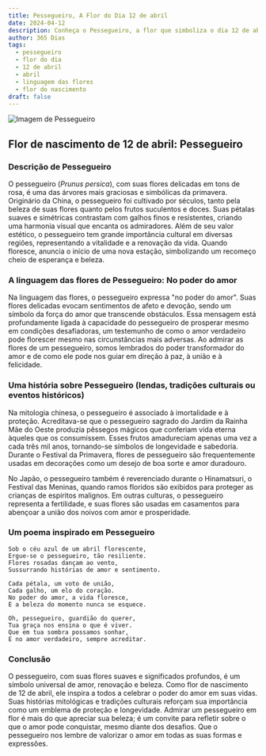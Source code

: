 ```yaml
---
title: Pessegueiro, A Flor do Dia 12 de abril
date: 2024-04-12
description: Conheça o Pessegueiro, a flor que simboliza o dia 12 de abril e seu significado 'No poder do amor'. Explore a beleza e o simbolismo desta flor encantadora.
author: 365 Dias
tags:
  - pessegueiro
  - flor do dia
  - 12 de abril
  - abril
  - linguagem das flores
  - flor do nascimento
draft: false
---
```


![Imagem de Pessegueiro](https://cdn.pixabay.com/photo/2017/07/20/19/18/peach-blossom-2523391_640.jpg#center)

## Flor de nascimento de 12 de abril: Pessegueiro

### Descrição de Pessegueiro

O pessegueiro (_Prunus persica_), com suas flores delicadas em tons de rosa, é uma das árvores mais graciosas e simbólicas da primavera. Originário da China, o pessegueiro foi cultivado por séculos, tanto pela beleza de suas flores quanto pelos frutos suculentos e doces. Suas pétalas suaves e simétricas contrastam com galhos finos e resistentes, criando uma harmonia visual que encanta os admiradores. Além de seu valor estético, o pessegueiro tem grande importância cultural em diversas regiões, representando a vitalidade e a renovação da vida. Quando floresce, anuncia o início de uma nova estação, simbolizando um recomeço cheio de esperança e beleza.

### A linguagem das flores de Pessegueiro: No poder do amor

Na linguagem das flores, o pessegueiro expressa "no poder do amor". Suas flores delicadas evocam sentimentos de afeto e devoção, sendo um símbolo da força do amor que transcende obstáculos. Essa mensagem está profundamente ligada à capacidade do pessegueiro de prosperar mesmo em condições desafiadoras, um testemunho de como o amor verdadeiro pode florescer mesmo nas circunstâncias mais adversas. Ao admirar as flores de um pessegueiro, somos lembrados do poder transformador do amor e de como ele pode nos guiar em direção à paz, à união e à felicidade.

### Uma história sobre Pessegueiro (lendas, tradições culturais ou eventos históricos)

Na mitologia chinesa, o pessegueiro é associado à imortalidade e à proteção. Acreditava-se que o pessegueiro sagrado do Jardim da Rainha Mãe do Oeste produzia pêssegos mágicos que conferiam vida eterna àqueles que os consumissem. Esses frutos amadureciam apenas uma vez a cada três mil anos, tornando-se símbolos de longevidade e sabedoria. Durante o Festival da Primavera, flores de pessegueiro são frequentemente usadas em decorações como um desejo de boa sorte e amor duradouro.

No Japão, o pessegueiro também é reverenciado durante o Hinamatsuri, o Festival das Meninas, quando ramos floridos são exibidos para proteger as crianças de espíritos malignos. Em outras culturas, o pessegueiro representa a fertilidade, e suas flores são usadas em casamentos para abençoar a união dos noivos com amor e prosperidade.

### Um poema inspirado em Pessegueiro

```
Sob o céu azul de um abril florescente,  
Ergue-se o pessegueiro, tão resiliente.  
Flores rosadas dançam ao vento,  
Sussurrando histórias de amor e sentimento.  

Cada pétala, um voto de união,  
Cada galho, um elo do coração.  
No poder do amor, a vida floresce,  
E a beleza do momento nunca se esquece.  

Oh, pessegueiro, guardião do querer,  
Tua graça nos ensina o que é viver.  
Que em tua sombra possamos sonhar,  
E no amor verdadeiro, sempre acreditar.
```

### Conclusão

O pessegueiro, com suas flores suaves e significados profundos, é um símbolo universal de amor, renovação e beleza. Como flor de nascimento de 12 de abril, ele inspira a todos a celebrar o poder do amor em suas vidas. Suas histórias mitológicas e tradições culturais reforçam sua importância como um emblema de proteção e longevidade. Admirar um pessegueiro em flor é mais do que apreciar sua beleza; é um convite para refletir sobre o que o amor pode conquistar, mesmo diante dos desafios. Que o pessegueiro nos lembre de valorizar o amor em todas as suas formas e expressões.